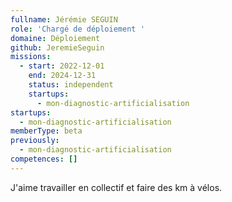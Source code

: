 ```yaml
---
fullname: Jérémie SEGUIN
role: 'Chargé de déploiement '
domaine: Déploiement
github: JeremieSeguin
missions:
  - start: 2022-12-01
    end: 2024-12-31
    status: independent
    startups:
      - mon-diagnostic-artificialisation
startups:
  - mon-diagnostic-artificialisation
memberType: beta
previously:
  - mon-diagnostic-artificialisation
competences: []
---
```

J'aime travailler en collectif et faire des km à vélos.
